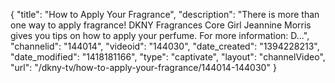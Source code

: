 {
    "title": "How to Apply Your Fragrance",
    "description": "There is more than one way to apply fragrance! DKNY Fragrances Core Girl Jeannine Morris gives you tips on how to apply your perfume. For more information: D...",
    "channelid": "144014",
    "videoid": "144030",
    "date_created": "1394228213",
    "date_modified": "1418181166",
    "type": "captivate",
    "layout": "channelVideo",
    "url": "\/dkny-tv\/how-to-apply-your-fragrance\/144014-144030"
}